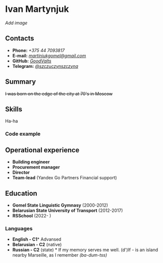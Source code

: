 # Ivan Martynjuk
*Add image*

## Contacts
* **Phone:** *+375 44 7093817*
* **E-mail:** *martiniukgomel@gmail.com*
* **GitHub:** *[GoodValts][1]*
* **Telegram:** *[@szczuczynszczyna][2]*

## Summary
~~I was born on the edge of the city at 70's in Moscow~~

## Skills
Ha-ha

### Code example

## Operational experience
* **Building engineer**
* **Procurement manager**
* **Director**
* **Team-lead** (Yandex Go Partners Financial support)

## Education
* **Gomel State Linguistic Gymnasy** (2000-2012)
* **Belarusian State University of Transport** (2012-2017)
* **RSSchool** (2022- )

### Languages
* **English - C1*** Advansed
* **Belarusian - C2** (native)
* **Russian - C2** (state)
\* If my memory serves me well. (d')If - is an island nearby Marseille, as I remember *(ba-dum-tss)*

[1]:https://github.com/GoodValts
[2]:https://t.me/szczuczynszczyna